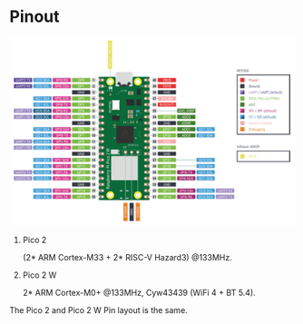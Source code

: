 
# Pinout

![RPI Pico 2 W pinout](res/rpi-pico-2-w-pin-layout.png)

1. Pico 2

    (2* ARM Cortex-M33 + 2* RISC-V Hazard3) @133MHz.

2. Pico 2 W

    2* ARM Cortex-M0+ @133MHz, Cyw43439 (WiFi 4 + BT 5.4).

The  Pico 2 and Pico 2 W Pin layout is the same.
